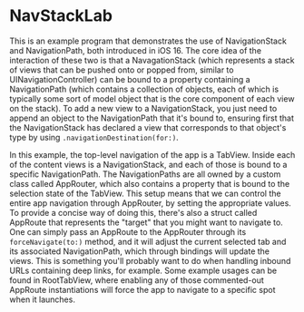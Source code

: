 # NavStackLab

This is an example program that demonstrates the use of NavigationStack and NavigationPath, both introduced in iOS 16. The core idea of the interaction of these two is that a NavagationStack (which represents a stack of views that can be pushed onto or popped from, similar to UINavigationController) can be bound to a property containing a NavigationPath (which contains a collection of objects, each of which is typically some sort of model object that is the core component of each view on the stack). To add a new view to a NavigationStack, you just need to append an object to the NavigationPath that it's bound to, ensuring first that the NavigationStack has declared a view that corresponds to that object's type by using `.navigationDestination(for:)`.

In this example, the top-level navigation of the app is a TabView. Inside each of the content views is a NavigationStack, and each of those is bound to a specific NavigationPath. The NavigationPaths are all owned by a custom class called AppRouter, which also contains a property that is bound to the selection state of the TabView. This setup means that we can control the entire app navigation through AppRouter, by setting the appropriate values. To provide a concise way of doing this, there's also a struct called AppRoute that represents the "target" that you might want to navigate to. One can simply pass an AppRoute to the AppRouter through its `forceNavigate(to:)` method, and it will adjust the current selected tab and its associated NavigationPath, which through bindings will update the views. This is something you'll probably want to do when handling inbound URLs containing deep links, for example. Some example usages can be found in RootTabView, where enabling any of those commented-out AppRoute instantiations will force the app to navigate to a specific spot when it launches.

